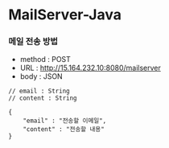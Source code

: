# MailServer-Java

### 메일 전송 방법
- method : POST
- URL : http://15.164.232.10:8080/mailserver
- body : JSON
```
// email : String
// content : String

{
    "email" : "전송할 이메일",
    "content" : "전송할 내용"
}
```
